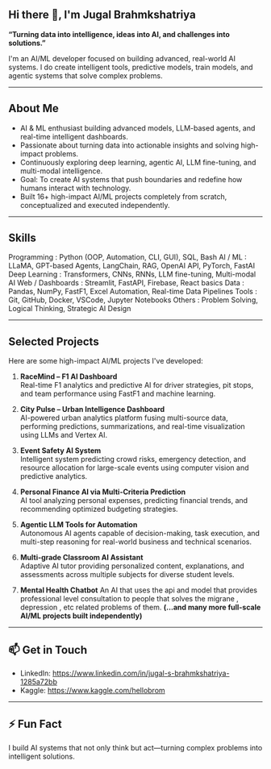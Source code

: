 ## Hi there 👋, I'm Jugal Brahmkshatriya

**“Turning data into intelligence, ideas into AI, and challenges into solutions.”**

I'm an AI/ML developer focused on building advanced, real-world AI systems. I do create intelligent tools, predictive models, train models, and agentic systems that solve complex problems.

---

##  About Me
-  AI & ML enthusiast building advanced models, LLM-based agents, and real-time intelligent dashboards.
-  Passionate about turning data into actionable insights and solving high-impact problems.
-  Continuously exploring deep learning, agentic AI, LLM fine-tuning, and multi-modal intelligence.
-  Goal: To create AI systems that push boundaries and redefine how humans interact with technology.
-  Built 16+ high-impact AI/ML projects completely from scratch, conceptualized and executed independently. 

---

##  Skills
Programming : Python (OOP, Automation, CLI, GUI), SQL, Bash 
AI / ML : LLaMA, GPT-based Agents, LangChain, RAG, OpenAI API, PyTorch, FastAI 
Deep Learning : Transformers, CNNs, RNNs, LLM fine-tuning, Multi-modal AI 
Web / Dashboards : Streamlit, FastAPI, Firebase, React basics 
Data : Pandas, NumPy, FastF1, Excel Automation, Real-time Data Pipelines 
Tools : Git, GitHub, Docker, VSCode, Jupyter Notebooks 
Others : Problem Solving, Logical Thinking, Strategic AI Design 

---

## Selected Projects
Here are some high-impact AI/ML projects I've developed:

1. **RaceMind – F1 AI Dashboard**  
   Real-time F1 analytics and predictive AI for driver strategies, pit stops, and team performance using FastF1 and machine learning.  

2. **City Pulse – Urban Intelligence Dashboard**  
   AI-powered urban analytics platform fusing multi-source data, performing predictions, summarizations, and real-time visualization using LLMs and Vertex AI.  

3. **Event Safety AI System**  
   Intelligent system predicting crowd risks, emergency detection, and resource allocation for large-scale events using computer vision and predictive analytics.  

4. **Personal Finance AI via Multi-Criteria Prediction**  
   AI tool analyzing personal expenses, predicting financial trends, and recommending optimized budgeting strategies.  

5. **Agentic LLM Tools for Automation**  
   Autonomous AI agents capable of decision-making, task execution, and multi-step reasoning for real-world business and technical scenarios.

6. **Multi-grade Classroom AI Assistant**  
   Adaptive AI tutor providing personalized content, explanations, and assessments across multiple subjects for diverse student levels.  

7. **Mental Health Chatbot**
  An AI that uses the api and model that provides professional level consultation to people that solves the migrane , depression , etc related problems of them. 
**(…and many more full-scale AI/ML projects built independently)**

---

## 📫 Get in Touch
- LinkedIn: https://www.linkedin.com/in/jugal-s-brahmkshatriya-1285a72bb
- Kaggle: https://www.kaggle.com/hellobrom

---

## ⚡ Fun Fact
I build AI systems that not only think but act—turning complex problems into intelligent solutions.
